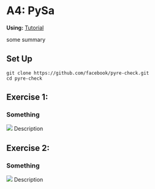 # A4: PySa

**Using:** [Tutorial](https://github.com/facebook/pyre-check/tree/main/documentation/pysa_tutorial)

some summary

## Set Up

```
git clone https://github.com/facebook/pyre-check.git
cd pyre-check
```

## Exercise 1:

### Something
<img src='/screenshots/.png' width=''/>
Description



## Exercise 2:

### Something
<img src='/screenshots/.png' width=''/>
Description
